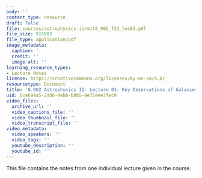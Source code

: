 ```yaml
---
body: ''
content_type: resource
draft: false
file: courses/astrophysics-ii/mit8_902_f23_lec01.pdf
file_size: 915902
file_type: application/pdf
image_metadata:
  caption: ''
  credit: ''
  image-alt: ''
learning_resource_types:
- Lecture Notes
license: https://creativecommons.org/licenses/by-nc-sa/4.0/
resourcetype: Document
title: '8.902 Astrophysics II: Lecture 01: Key Observations of Galaxies'
uid: 6ce694a5-2dd6-4ebb-b8b5-4e71eee7fec9
video_files:
  archive_url: ''
  video_captions_file: ''
  video_thumbnail_file: ''
  video_transcript_file: ''
video_metadata:
  video_speakers: ''
  video_tags: ''
  youtube_description: ''
  youtube_id: ''
---
```

This file contains the notes from one individual lecture given in the course.
